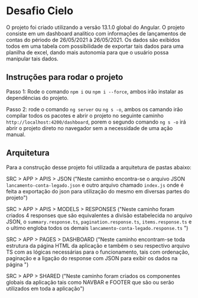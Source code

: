 # Desafio Cielo

O projeto foi criado utilizando a versão 13.1.0 global do Angular.
O projeto consiste em um dashboard analítico com informações de lançamentos de contas do périodo de 26/05/2021 à 26/05/2021. Os dados são exibidos todos em uma tabela com possibilidade de exportar tais dados para uma planilha de excel, dando mais autonomia para que o usuário possa manipular tais dados.

## Instruções para rodar o projeto

Passo 1:
Rode o comando `npm i` ou `npm i --force`, ambos irão instalar as dependências do projeto.

Passo 2:
rode o comando `ng server` ou `ng s -o`, ambos os camando irão compilar todos os pacotes e abrir o projeto no seguinte caminho `http://localhost:4200/dashboard`, porem o segundo comando `ng s -o` irá abrir o projeto direto no navegador sem a necessidade de uma ação manual.

## Arquitetura

Para a construção desse projeto foi utilizada a arquitetura de pastas abaixo:

SRC > APP > APIS > JSON ("Neste caminho encontra-se o arquivo JSON `lancamento-conta-legado.json` e outro arquivo chamado `index.js` onde é feita a exportação do json para utilização do mesmo em diversas partes do projeto")

SRC > APP > APIS > MODELS > RESPONSES ("Neste caminho foram criados 4 responses que são equivalentes a divisão estabelecida no arquivo JSON, o `summary.response.ts`, `pagination.response.ts`, `items.response.ts` e o ultimo engloba todos os demais `lancamento-conta-legado.response.ts` ")

SRC > APP > PAGES > DASHBOARD ("Neste caminho encontram-se toda estrutura da página HTML da aplicação e também o seu respectivo arquivo TS com as lógicas necessárias para o funcionamento, tais com ordenação, paginação e a ligação do response com JSON para exibir os dados na página ")

SRC > APP > SHARED ("Neste caminho foram criados os componentes globais da aplicação tais como NAVBAR e FOOTER que são ou serão utilizados em toda a aplicação")
